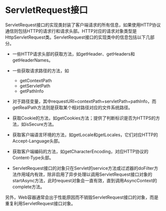 # ServletRequest接口

ServletRequest接口的实现类封装了客户端请求的所有信息，如果使用HTTP协议通信则包括HTTP的请求行和请求头部。HTTP对应的请求对象类型是HttpServletRequest类。ServletRequest接口的实现类中的信息包括以下几部分。

- 一些HTTP请求头部的获取方法，如getHeader、getHeaders和getHeaderNames。
- 一些获取请求路径的方法，如
  - getContextPath
  - getServletPath
  - getPathInfo
- 对于路径变量，其中requestURI=contextPath+servletPath+pathInfo，而getRealPath方法则是获取某个相对路径对应的文件系统路径。

- 获取Cookie的方法，如getCookies方法；提供了判断标识是否为HTTPS的方法，如isSecure方法。
- 获取客户端语言环境的方法，如getLocale和getLocales，它们对应HTTP的Accept-Language头部。
- 获取客户端编码的方法，如getCharacterEncoding，对应HTTP协议的Content-Type头部。
- ServletRequest接口的对象只在Servlet的service方法或过滤器的doFilter方法作用域内有效，除非启用了异步处理以调用ServletRequest接口对象的startAsync方法，此时request对象会一直有效，直到调用AsyncContext的complete方法。

另外，Web容器通常会出于性能原因而不销毁ServletRequest接口的对象，而是重复利用ServletRequest接口对象。